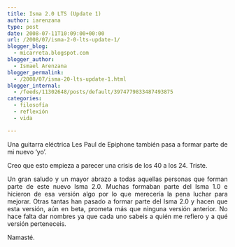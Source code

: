 ```yaml
---
title: Isma 2.0 LTS (Update 1)
author: iarenzana
type: post
date: 2008-07-11T10:09:00+00:00
url: /2008/07/isma-2-0-lts-update-1/
blogger_blog:
  - micarreta.blogspot.com
blogger_author:
  - Ismael Arenzana
blogger_permalink:
  - /2008/07/isma-20-lts-update-1.html
blogger_internal:
  - /feeds/11302648/posts/default/3974779833487493875
categories:
  - filosofía
  - reflexión
  - vida

---
```

<p style="text-align: justify;">
  Una guitarra eléctrica Les Paul de Epiphone también pasa a formar parte de mi nuevo &#8216;yo&#8217;.
</p>

<p style="text-align: justify;">
  Creo que esto empieza a parecer una crisis de los 40 a los 24. Triste.
</p>

<p style="text-align: justify;">
  Un gran saludo y un mayor abrazo a todas aquellas personas que forman parte de este nuevo Isma 2.0. Muchas formaban parte del Isma 1.0 e hicieron de esa versión algo por lo que merecería la pena luchar para mejorar. Otras tantas han pasado a formar parte del Isma 2.0 y hacen que esta versión, aún en beta, prometa más que ninguna versión anterior. No hace falta dar nombres ya que cada uno sabeis a quién me refiero y a qué versión perteneceis.
</p>

<p style="text-align: justify;">
  Namasté.
</p>